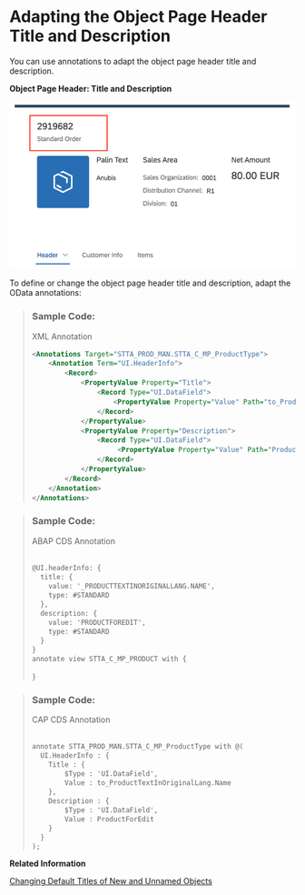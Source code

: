 <!-- loio333f85086c2e43039f6773be15f3ed50 -->

# Adapting the Object Page Header Title and Description

You can use annotations to adapt the object page header title and description.



  
  
**Object Page Header: Title and Description**

![](images/Object_Page_Title_and_Subtitle_0430d3e.png "Object Page Header: Title and Description ")

To define or change the object page header title and description, adapt the OData annotations:

> ### Sample Code:  
> XML Annotation
> 
> ```xml
> <Annotations Target="STTA_PROD_MAN.STTA_C_MP_ProductType">
>     <Annotation Term="UI.HeaderInfo">
>         <Record>
>             <PropertyValue Property="Title">
>                 <Record Type="UI.DataField">
>                     <PropertyValue Property="Value" Path="to_ProductTextInOriginalLang/Name"/>
>                 </Record>
>             </PropertyValue>
>             <PropertyValue Property="Description">
>                 <Record Type="UI.DataField">
>                      <PropertyValue Property="Value" Path="ProductForEdit"/>
>                 </Record>
>             </PropertyValue>
>         </Record>
>     </Annotation>
> </Annotations>
> 
> ```

> ### Sample Code:  
> ABAP CDS Annotation
> 
> ```
> 
> @UI.headerInfo: {
>   title: {
>     value: '_PRODUCTTEXTINORIGINALLANG.NAME',
>     type: #STANDARD
>   },
>   description: {
>     value: 'PRODUCTFOREDIT',
>     type: #STANDARD
>   }
> }
> annotate view STTA_C_MP_PRODUCT with {
> 
> }
> ```

> ### Sample Code:  
> CAP CDS Annotation
> 
> ```
> 
> annotate STTA_PROD_MAN.STTA_C_MP_ProductType with @(
>   UI.HeaderInfo : {
>     Title : {
>         $Type : 'UI.DataField',
>         Value : to_ProductTextInOriginalLang.Name
>     },
>     Description : {
>         $Type : 'UI.DataField',
>         Value : ProductForEdit
>     }
>   }
> );
> ```

**Related Information**  


[Changing Default Titles of New and Unnamed Objects](changing-default-titles-of-new-and-unnamed-objects-63946c0.md "When a user creates new items for a list report or object page table, a default title is displayed. When a user removes the title and activates the object, SAP Fiori elements also provides a default title.")

